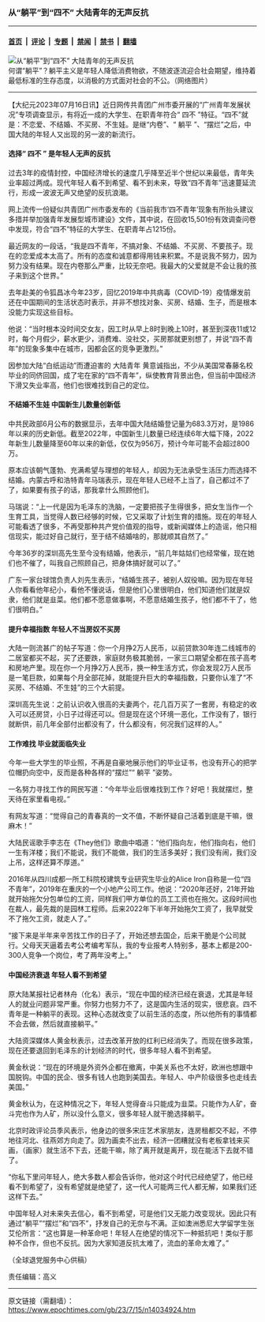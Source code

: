 ### 从“躺平”到“四不” 大陆青年的无声反抗

---

#### [首页](../../../..?n14034924) &nbsp;|&nbsp; [评论](../../../../../epoch-comment?n14034924) &nbsp;|&nbsp; [专题](../../../../../epoch-special?n14034924) &nbsp;|&nbsp; [禁闻](../../../../../epoch-news?n14034924) &nbsp;|&nbsp; [禁书](../../../../../books?n14034924) &nbsp;|&nbsp; [翻墙](https://github.com/gfw-breaker/nogfw/blob/master/README.md?n14034924)


<div><img alt="从“躺平”到“四不” 大陆青年的无声反抗" class="attachment-djy_600_400 size-djy_600_400 wp-post-image" src="https://i.epochtimes.com/assets/uploads/2023/07/id14034934-2023-07-15_124832-600x400.jpg"/>
<div class="caption">
 何谓“躺平”？躺平主义是年轻人降低消费物欲，不随波逐流迎合社会期望，维持着最低标准的生存态度，以消极的方式面对社会的不公。（网络图片）
</div></div><hr/><div class="post_content" id="artbody" itemprop="articleBody">
 <!-- article content begin -->
 <p>
  【大纪元2023年07月16日讯】近日网传共青团广州市委开展的“广州青年发展状况”专项调查显示，有将近一成的大学生、在职青年符合“
  <ok href="https://www.epochtimes.com/gb/tag/%E5%9B%9B%E4%B8%8D.html">
   四不
  </ok>
  ”特征。“四不”就是：不恋爱、不结婚、不买房、不生娃。是继“内卷”、“
  <ok href="https://www.epochtimes.com/gb/tag/%E8%BA%BA%E5%B9%B3.html">
   躺平
  </ok>
  ”、“摆烂”之后，中国大陆的年轻人又出现的另一波的新流行。
 </p>
 <h4>
  选择“
  <ok href="https://www.epochtimes.com/gb/tag/%E5%9B%9B%E4%B8%8D.html">
   四不
  </ok>
  ” 是年轻人无声的反抗
 </h4>
 <p>
  过去3年的疫情封控，中国经济增长的速度几乎降至近半个世纪以来最低，青年失业率超过两成。现代年轻人看不到希望、看不到未来，导致“四不青年”迅速蔓延流行，形成一波波无声又绝望的反抗浪潮。
 </p>
 <p>
  网上流传一份疑似共青团广州市委发布的《当前我市‘四不青年’现象有所抬头建议多措并举加强青年发展型城市建设》文件，其中说，在回收15,501份有效调查问卷中发现，符合“四不”特征的大学生、在职青年占1215份。
 </p>
 <p>
  最近网友的一段话，“我是四不青年，不搞对象、不结婚、不买房、不要孩子。现在的恋爱成本太高了。所有的态度和诚意都得用钱来积累。不是说我不努力，因为努力没有结果。现在内卷那么严重，比较无奈吧。我最大的父爱就是不会让我的孩子来到这个世界。”
 </p>
 <p>
  去年赴美的令狐昌冰今年23岁，回忆2019年中共病毒（COVID-19）疫情爆发前还在中国期间的生活状态时表示，并非不想找对象、买房、结婚、生子，而是根本没能力实现这些目标。
 </p>
 <p>
  他说：“当时根本没时间交女友，因工时从早上8时到晚上10时，甚至到深夜11或12时，每个月假少，薪水更少，消费难、没社交，买房那就更别想了，并说“四不青年”的现象多集中在城市，因都会区的竞争更激烈。”
 </p>
 <p>
  因参加大陆“白纸运动”而遭迫害的
  <ok href="https://www.epochtimes.com/gb/tag/%E5%A4%A7%E9%99%86%E9%9D%92%E5%B9%B4.html">
   大陆青年
  </ok>
  黄意诚指出，不少从美国常春藤名校毕业的同侪回国，成了宅在家的“四不青年”，纵使教育背景出色，但当前中国经济下滑又失业率高，他们也很难找到自己的定位。
 </p>
 <h4>
  不结婚不生娃 中国新生儿数量创新低
 </h4>
 <p>
  中共民政部6月公布的数据显示，去年中国大陆结婚登记量为683.3万对，是1986年以来的历史新低。截至2022年，中国新生儿数量已经连续6年大幅下降，2022年新生儿数量降至60年以来的新低，仅仅为956万，预计今年可能不会超过800万。
 </p>
 <p>
  原本应该朝气蓬勃、充满希望与理想的年轻人，却因为无法承受生活压力而选择不结婚。内蒙古呼和浩特青年马瑞表示，现在年轻人已经不上当了，自己都过不了了，如果要有孩子的话，那我拿什么照顾他们。
 </p>
 <p>
  马瑞说：“上一代是因为毛泽东的洗脑，一定要把孩子生得很多，把女生当作一个生育工具，当觉得人数已经够的时候，它又采取了计划生育的措施。现在的年轻人可能看透了很多，不再受那种共产党价值观的指导，或新闻媒体上的造谣，他只相信现实，能过好自己就行，至于结不结婚啥的，那就顺其自然了。”
 </p>
 <p>
  今年36岁的深圳高先生至今没有结婚，他表示，“前几年姑姑们也经常催，现在她们也不催了，叫我自己照顾自己，把身体搞好就可以了。”
 </p>
 <p>
  广东一家台球馆负责人刘先生表示，“结婚生孩子，被别人奴役嘛。因为现在年轻人你看看他年纪小，看他不懂说话，但是他们心里很明白，他们知道他们就是奴隶，他们就是韭菜。他们都不愿意做事啊，不愿意结婚生孩子，他们都不干了，他们很明白。”
 </p>
 <h4>
  提升幸福指数 年轻人不当房奴不买房
 </h4>
 <p>
  大陆一则流甚广的帖子写道：你一个月挣2万人民币，以前贷款30年连二线城市的二居室都买不起，买了还要跌，家庭财务极其脆弱，一家三口期望全都在孩子高考和房地产里。现在你一个月挣2万人民币，换一种生活方式，你会发现2万人民币是一笔巨款，如果每个月全部花掉，就能提升巨大的幸福指数，只要你认准了“不买房、不结婚、不生娃”的三个大前提。
 </p>
 <p>
  深圳高先生说：之前认识收入很高的夫妻两个，花几百万买了一套房，有稳定的收入可以还房贷，小日子过得还可以。但是现在这个环境一恶化，工作没有了，银行就断供，前几年全部付出都没有了，什么都没有，何况我们这样的人。”
 </p>
 <h4>
  工作难找 毕业就面临失业
 </h4>
 <p>
  今年一些大学生的毕业照，不再是自豪地展示他们的毕业证书，也没有开心的把学位帽扔向空中，反而是各种各样的“摆烂”“
  <ok href="https://www.epochtimes.com/gb/tag/%E8%BA%BA%E5%B9%B3.html">
   躺平
  </ok>
  ”姿势。
 </p>
 <p>
  一名努力寻找工作的网民写道：“今年毕业后很难找到工作？好吧！我就摆烂，整天待在家里看电视。”
 </p>
 <p>
  有网友写道：“觉得自己的青春真的一文不值，不断怀疑自己活着到底是干嘛，很麻木！”
 </p>
 <p>
  大陆民谣歌手李志在《They他们》歌曲中唱道：“他们指向左，他们指向右，他们一生有洋楼；我们不能说，我们不能做，我们的生活多美好；我们没有闹，我们没上吊，这样还算不厚道。”
 </p>
 <p>
  2016年从四川成都一所工科院校建筑专业研究生毕业的Alice Iron自称是一位“四不青年”，2019年在重庆的一个小地产公司工作。他说：“2020年还好，21年开始就开始拖欠分包单位的工资，同样我们甲方单位的员工工资也在拖欠。这段时间也在裁人，最先裁的是园林工程师。后来2022年下半年开始拖欠工资了，我早就受不了拖欠工资，就走人了。”
 </p>
 <p>
  “接下来是半年来辛苦找工作的日子了，开始还想去国企，后来干脆是个公司就行。父母天天逼着去考公考编考军队，我的专业报考人特别多，基本上都是200-300人竞争一个岗位，考了两年没考上。”
 </p>
 <h4>
  <ok href="https://www.epochtimes.com/gb/tag/%E4%B8%AD%E5%9B%BD%E7%BB%8F%E6%B5%8E%E8%A1%B0%E9%80%80.html">
   中国经济衰退
  </ok>
  年轻人看不到希望
 </h4>
 <p>
  原大陆某报社记者林舟（化名）表示，“现在中国的经济已经在衰退，尤其是年轻人的就业问题非常严重。你努力也努力不了，这是国内生活的现实，很悲哀。四不青年是一种躺平的表现。这种心态就改变了以前生活的态度，所以他所有的事情都不会去做，然后就直接躺平。”
 </p>
 <p>
  大陆资深媒体人黄金秋表示，过去改革开放的红利已经消失了。而现在很多政策，现在还要退回到毛泽东的计划经济的时代，很多年轻人看不到希望。
 </p>
 <p>
  黄金秋说：“现在的环境是外资外企都在撤离，中美关系也不太好，欧洲也想跟中国脱钩。中国的民企、很多有钱人也跑到美国去。年轻人、中产阶级很多也走线去美国。”
 </p>
 <p>
  黄金秋认为，在这种情况之下，年轻人觉得奋斗只能成为韭菜。只能作为人矿，奋斗完也作为人矿，所以没什么意义，很多年轻人就干脆选择躺平。
 </p>
 <p>
  北京时政评论员季风表示，他身边的很多宋庄艺术家朋友，连房租都交不起，不停地往河北、往燕郊方向走了。因为画卖不出去，经济一团糟就没有老板拿钱来买画，（画家）就生活不下去，还能干嘛，除了离开就是离开，现在能活下去就不错了。
 </p>
 <p>
  “你私下里问年轻人，绝大多数人都会告诉你，他对这个时代已经绝望了，他已经看不到希望了，没有希望就是绝望了，这一代人可能两三代人都无解，如果我们还这样下去。”
 </p>
 <p>
  中国年轻人对未来失去信心，看不到希望，可是他们又无能力改变现状。因此只有通过“躺平”“摆烂”和“四不”，抒发自己的无奈与不满。正如澳洲悉尼大学留学生张艾伦所言：“这也算是一种革命吧！年轻人在绝望的情况下一种抵抗吧！类似于那种不合作，但也不反抗。因为大家知道反抗太难了，流血的革命太难了。”
 </p>
 <p>
  （全球退党服务中心供稿）
 </p>
 <p>
  责任编辑：高义
 </p>
 <!-- article content end -->
 <div id="below_article_ad">
 </div>
</div>


---

原文链接（需翻墙）：https://www.epochtimes.com/gb/23/7/15/n14034924.htm
